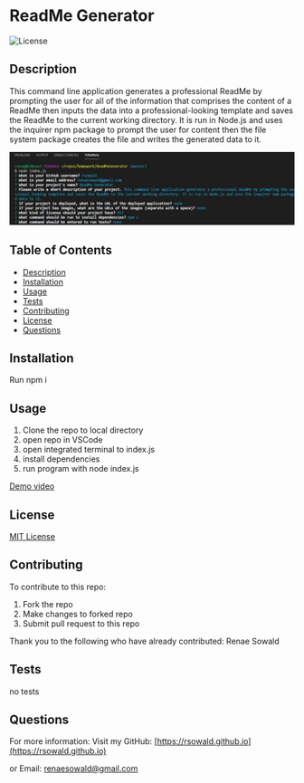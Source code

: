 # ReadMe Generator

  ![License](https://img.shields.io/badge/license-MIT-green.svg)
  
  ## Description
  
  This command line application generates a professional ReadMe by prompting the user for all of the information that comprises the content of a ReadMe then inputs the data into a professional-looking template and saves the ReadMe to the current working directory. It is run in Node.js and uses the inquirer npm package to prompt the user for content then the file system package creates the file and writes the generated data to it.
  
  ![application image](/assets/screenshot.jpg)
  
  ## Table of Contents
  
  * [Description](#description)
  * [Installation](#installation)
  * [Usage](#usage)
  * [Tests](#tests)
  * [Contributing](#contributing)
  * [License](#license)
  * [Questions](#questions)
    
  ## Installation
  Run npm i
  
  ## Usage
  1. Clone the repo to local directory
  1. open repo in VSCode
  1. open integrated terminal to index.js
  1. install dependencies
  1. run program with node index.js
  
  
  [Demo video](https://drive.google.com/file/d/1hyMAPsM4oQtj03l5xAMm7mR9b-yFYnKd/view?usp=sharing)
  
  ## License
  [MIT License](https://choosealicense.com/licenses/mit/)
  
  ## Contributing
  To contribute to this repo:
  1. Fork the repo
  1. Make changes to forked repo
  1. Submit pull request to this repo
  

  Thank you to the following who have already contributed: Renae Sowald
  
  ## Tests
  no tests
  
  ## Questions
  
  For more information:
  Visit my GitHub: [https://rsowald.github.io](https://rsowald.github.io)

  or Email: renaesowald@gmail.com
